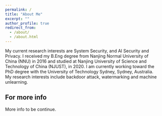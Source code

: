 ```yaml
---
permalink: /
title: "About Me"
excerpt: ""
author_profile: true
redirect_from: 
  - /about/
  - /about.html
---
```



My current research interests are System Security, and AI Security and Privacy. I received my B.Eng degree from Nanjing Normal University of China (NNU) in 2016 and studied at Nanjing University of Science and Technology of China (NJUST), in 2020. I am currently working toward the PhD degree with the University of Technology Sydney, Sydney, Australia. My research interests include backdoor attack, watermarking and machine unlearning.

For more info
------
More info to be continue.
